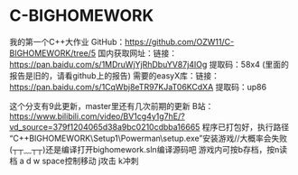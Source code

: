 # C-BIGHOMEWORK
我的第一个C++大作业
GitHub：https://github.com/OZW11/C-BIGHOMEWORK/tree/5
国内获取网址：链接：https://pan.baidu.com/s/1MDruWjYjRhDbuYV87j4IOg 
             提取码：58x4          (里面的报告是旧的，请看github上的报告)
   需要的easyX库：链接：https://pan.baidu.com/s/1CqWbj8eTR97KJaT06KCdXA 
                 提取码：up86
                 
这个分支有9此更新，master里还有几次前期的更新
B站：https://www.bilibili.com/video/BV1cg4y1g7hE/?vd_source=379f1204065d38a9bc0210cdbba16665
程序已打包好，执行路径
“C++BIGHOMEWORK\Setup1\Powerman\setup.exe”安装游戏//大概率会失败(┬┬﹏┬┬)还是编译打开bighomework.sln编译源码吧
游戏内可按b存档，按n读档
a d w space控制移动 j攻击 k冲刺
